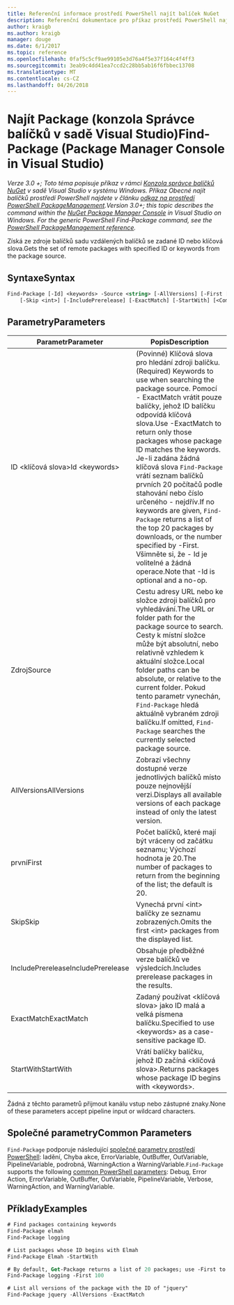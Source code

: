 ```yaml
---
title: Referenční informace prostředí PowerShell najít balíček NuGet
description: Referenční dokumentace pro příkaz prostředí PowerShell najít balíčku v konzole Správce balíčků NuGet v sadě Visual Studio.
author: kraigb
ms.author: kraigb
manager: douge
ms.date: 6/1/2017
ms.topic: reference
ms.openlocfilehash: 0faf5c5cf9ae99105e3d76a4f5e37f164c4f4ff3
ms.sourcegitcommit: 3eab9c4dd41ea7ccd2c28bb5ab16f6fbbec13708
ms.translationtype: MT
ms.contentlocale: cs-CZ
ms.lasthandoff: 04/26/2018
---
```

# <a name="find-package-package-manager-console-in-visual-studio"></a><span data-ttu-id="2bc89-103">Najít Package (konzola Správce balíčků v sadě Visual Studio)</span><span class="sxs-lookup"><span data-stu-id="2bc89-103">Find-Package (Package Manager Console in Visual Studio)</span></span>

<span data-ttu-id="2bc89-104">*Verze 3.0 +; Toto téma popisuje příkaz v rámci [Konzola správce balíčků NuGet](package-manager-console.md) v sadě Visual Studio v systému Windows. Příkaz Obecné najít balíčků prostředí PowerShell najdete v článku [odkaz na prostředí PowerShell PackageManagement](/powershell/module/packagemanagement/?view=powershell-6).*</span><span class="sxs-lookup"><span data-stu-id="2bc89-104">*Version 3.0+; this topic describes the command within the [NuGet Package Manager Console](package-manager-console.md) in Visual Studio on Windows. For the generic PowerShell Find-Package command, see the [PowerShell PackageManagement reference](/powershell/module/packagemanagement/?view=powershell-6).*</span></span>

<span data-ttu-id="2bc89-105">Získá ze zdroje balíčků sadu vzdálených balíčků se zadané ID nebo klíčová slova.</span><span class="sxs-lookup"><span data-stu-id="2bc89-105">Gets the set of remote packages with specified ID or keywords from the package source.</span></span>

## <a name="syntax"></a><span data-ttu-id="2bc89-106">Syntaxe</span><span class="sxs-lookup"><span data-stu-id="2bc89-106">Syntax</span></span>

```ps
Find-Package [-Id] <keywords> -Source <string> [-AllVersions] [-First [<int>]]
    [-Skip <int>] [-IncludePrerelease] [-ExactMatch] [-StartWith] [<CommonParameters>]
```

## <a name="parameters"></a><span data-ttu-id="2bc89-107">Parametry</span><span class="sxs-lookup"><span data-stu-id="2bc89-107">Parameters</span></span>

| <span data-ttu-id="2bc89-108">Parametr</span><span class="sxs-lookup"><span data-stu-id="2bc89-108">Parameter</span></span> | <span data-ttu-id="2bc89-109">Popis</span><span class="sxs-lookup"><span data-stu-id="2bc89-109">Description</span></span> |
| --- | --- |
| <span data-ttu-id="2bc89-110">ID &lt;klíčová slova&gt;</span><span class="sxs-lookup"><span data-stu-id="2bc89-110">Id &lt;keywords&gt;</span></span> | <span data-ttu-id="2bc89-111">(Povinné) Klíčová slova pro hledání zdroji balíčku.</span><span class="sxs-lookup"><span data-stu-id="2bc89-111">(Required) Keywords to use when searching the package source.</span></span> <span data-ttu-id="2bc89-112">Pomocí - ExactMatch vrátit pouze balíčky, jehož ID balíčku odpovídá klíčová slova.</span><span class="sxs-lookup"><span data-stu-id="2bc89-112">Use -ExactMatch to return only those packages whose package ID matches the keywords.</span></span> <span data-ttu-id="2bc89-113">Je-li zadána žádná klíčová slova `Find-Package` vrátí seznam balíčků prvních 20 počítačů podle stahování nebo číslo určeného - nejdřív.</span><span class="sxs-lookup"><span data-stu-id="2bc89-113">If no keywords are given, `Find-Package` returns a list of the top 20 packages by downloads, or the number specified by -First.</span></span> <span data-ttu-id="2bc89-114">Všimněte si, že - Id je volitelné a žádná operace.</span><span class="sxs-lookup"><span data-stu-id="2bc89-114">Note that -Id is optional and a no-op.</span></span> |
| <span data-ttu-id="2bc89-115">Zdroj</span><span class="sxs-lookup"><span data-stu-id="2bc89-115">Source</span></span> | <span data-ttu-id="2bc89-116">Cestu adresy URL nebo ke složce zdroji balíčků pro vyhledávání.</span><span class="sxs-lookup"><span data-stu-id="2bc89-116">The URL or folder path for the package source to search.</span></span> <span data-ttu-id="2bc89-117">Cesty k místní složce může být absolutní, nebo relativně vzhledem k aktuální složce.</span><span class="sxs-lookup"><span data-stu-id="2bc89-117">Local folder paths can be absolute, or relative to the current folder.</span></span> <span data-ttu-id="2bc89-118">Pokud tento parametr vynechán, `Find-Package` hledá aktuálně vybraném zdroji balíčku.</span><span class="sxs-lookup"><span data-stu-id="2bc89-118">If omitted, `Find-Package` searches the currently selected package source.</span></span> |
| <span data-ttu-id="2bc89-119">AllVersions</span><span class="sxs-lookup"><span data-stu-id="2bc89-119">AllVersions</span></span> | <span data-ttu-id="2bc89-120">Zobrazí všechny dostupné verze jednotlivých balíčků místo pouze nejnovější verzi.</span><span class="sxs-lookup"><span data-stu-id="2bc89-120">Displays all available versions of each package instead of only the latest version.</span></span> |
| <span data-ttu-id="2bc89-121">první</span><span class="sxs-lookup"><span data-stu-id="2bc89-121">First</span></span> | <span data-ttu-id="2bc89-122">Počet balíčků, které mají být vráceny od začátku seznamu; Výchozí hodnota je 20.</span><span class="sxs-lookup"><span data-stu-id="2bc89-122">The number of packages to return from the beginning of the list; the default is 20.</span></span> |
| <span data-ttu-id="2bc89-123">Skip</span><span class="sxs-lookup"><span data-stu-id="2bc89-123">Skip</span></span> | <span data-ttu-id="2bc89-124">Vynechá první &lt;int&gt; balíčky ze seznamu zobrazených.</span><span class="sxs-lookup"><span data-stu-id="2bc89-124">Omits the first &lt;int&gt; packages from the displayed list.</span></span>  |
| <span data-ttu-id="2bc89-125">IncludePrerelease</span><span class="sxs-lookup"><span data-stu-id="2bc89-125">IncludePrerelease</span></span> | <span data-ttu-id="2bc89-126">Obsahuje předběžné verze balíčků ve výsledcích.</span><span class="sxs-lookup"><span data-stu-id="2bc89-126">Includes prerelease packages in the results.</span></span> |
| <span data-ttu-id="2bc89-127">ExactMatch</span><span class="sxs-lookup"><span data-stu-id="2bc89-127">ExactMatch</span></span> | <span data-ttu-id="2bc89-128">Zadaný používat &lt;klíčová slova&gt; jako ID malá a velká písmena balíčku.</span><span class="sxs-lookup"><span data-stu-id="2bc89-128">Specified to use &lt;keywords&gt; as a case-sensitive package ID.</span></span> |
| <span data-ttu-id="2bc89-129">StartWith</span><span class="sxs-lookup"><span data-stu-id="2bc89-129">StartWith</span></span> | <span data-ttu-id="2bc89-130">Vrátí balíčky balíčku, jehož ID začíná &lt;klíčová slova&gt;.</span><span class="sxs-lookup"><span data-stu-id="2bc89-130">Returns packages whose package ID begins with &lt;keywords&gt;.</span></span> |

<span data-ttu-id="2bc89-131">Žádná z těchto parametrů přijmout kanálu vstup nebo zástupné znaky.</span><span class="sxs-lookup"><span data-stu-id="2bc89-131">None of these parameters accept pipeline input or wildcard characters.</span></span>

## <a name="common-parameters"></a><span data-ttu-id="2bc89-132">Společné parametry</span><span class="sxs-lookup"><span data-stu-id="2bc89-132">Common Parameters</span></span>

<span data-ttu-id="2bc89-133">`Find-Package` podporuje následující [společné parametry prostředí PowerShell](http://go.microsoft.com/fwlink/?LinkID=113216): ladění, Chyba akce, ErrorVariable, OutBuffer, OutVariable, PipelineVariable, podrobná, WarningAction a WarningVariable.</span><span class="sxs-lookup"><span data-stu-id="2bc89-133">`Find-Package` supports the following [common PowerShell parameters](http://go.microsoft.com/fwlink/?LinkID=113216): Debug, Error Action, ErrorVariable, OutBuffer, OutVariable, PipelineVariable, Verbose, WarningAction, and WarningVariable.</span></span>

## <a name="examples"></a><span data-ttu-id="2bc89-134">Příklady</span><span class="sxs-lookup"><span data-stu-id="2bc89-134">Examples</span></span>

```ps
# Find packages containing keywords
Find-Package elmah
Find-Package logging

# List packages whose ID begins with Elmah
Find-Package Elmah -StartWith

# By default, Get-Package returns a list of 20 packages; use -First to show more
Find-Package logging -First 100

# List all versions of the package with the ID of "jquery"
Find-Package jquery -AllVersions -ExactMatch
```
